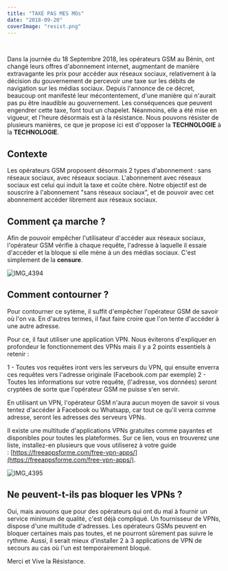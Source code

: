 ```yaml
---
title: "TAXE PAS MES MOs"
date: "2018-09-20"
coverImage: "resist.png"
---
```


 

Dans la journée du 18 Septembre 2018, les opérateurs GSM au Bénin, ont changé leurs offres d'abonnement internet, augmentant de manière extravagante les prix pour accéder aux réseaux sociaux, relativement à la décision du gouvernement de percevoir une taxe sur les débits de navigation sur les médias sociaux. Depuis l'annonce de ce décret, beaucoup ont manifesté leur mécontentement, d'une manière qui n'aurait pas pu être inaudible au gouvernement. Les conséquences que peuvent engendrer cette taxe, font tout un chapelet. Néanmoins, elle a été mise en vigueur, et l'heure désormais est à la résistance. Nous pouvons résister de plusieurs manières, ce que je propose ici est d'opposer la **TECHNOLOGIE** à la **TECHNOLOGIE**.

## Contexte

Les opérateurs GSM proposent désormais 2 types d'abonnement : sans réseaux sociaux, avec réseaux sociaux. L'abonnement avec réseaux sociaux est celui qui induit la taxe et coûte chère. Notre objectif est de souscrire à l'abonnement "sans réseaux sociaux", et de pouvoir avec cet abonnement accéder librement aux réseaux sociaux.

## Comment ça marche ?

Afin de pouvoir empêcher l'utilisateur d'accéder aux réseaux sociaux, l'opérateur GSM vérifie à chaque requête, l'adresse à laquelle il essaie d'accéder et la bloque si elle mène à un des médias sociaux. C'est simplement de la **censure**.

![IMG_4394](/img/img_4394-e1537418217307.jpg)

## Comment contourner ?

Pour contourner ce sytème, il suffit d'empêcher l'opérateur GSM de savoir où l'on va. En d'autres termes, il faut faire croire que l'on tente d'accéder à une autre adresse.

Pour ce, il faut utiliser une application VPN. Nous éviterons d'expliquer en profondeur le fonctionnement des VPNs mais il y a 2 points essentiels à retenir :

1 - Toutes vos requêtes iront vers les serveurs du VPN, qui ensuite enverra ces requêtes vers l'adresse originale (Facebook.com par exemple) 2 - Toutes les informations sur votre requête, (l'adresse, vos données) seront cryptées de sorte que l'opérateur GSM ne puisse s'en servir.

En utilisant un VPN, l'opérateur GSM n'aura aucun moyen de savoir si vous tentez d'accéder à Facebook ou Whatsapp, car tout ce qu'il verra comme adresse, seront les adresses des serveurs VPNs.

Il existe une multitude d'applications VPNs gratuites comme payantes et disponibles pour toutes les plateformes. Sur ce lien, vous en trouverez une liste, installez-en plusieurs que vous utiliserez à votre guide : [https://freeappsforme.com/free-vpn-apps/](https://freeappsforme.com/free-vpn-apps/).

![IMG_4395](/img/img_4395-e1537418187276.jpg)

## Ne peuvent-t-ils pas bloquer les VPNs ?

Oui, mais avouons que pour des opérateurs qui ont du mal à fournir un service minimum de qualité, c'est déjà compliqué. Un fournisseur de VPNs, dispose d'une multitude d'adresses. Les opérateurs GSMs peuvent en bloquer certaines mais pas toutes, et ne pourront sûrement pas suivre le rythme. Aussi, il serait mieux d'installer 2 à 3 applications de VPN de secours au cas où l'un est temporairement bloqué.

Merci et Vive la Résistance.
